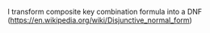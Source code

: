 I transform composite key combination formula into a DNF (https://en.wikipedia.org/wiki/Disjunctive_normal_form)